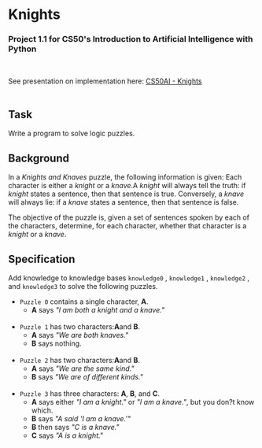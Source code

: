 # Knights

### Project 1.1 for CS50's Introduction to Artificial Intelligence with Python
<br>

See presentation on implementation here: [CS50AI - Knights](https://youtu.be/z8D_0GjizA0)
<br><br>

## Task

Write a program to solve logic puzzles.

## Background
In a *Knights and Knaves* puzzle, the following information is given: Each character is either a *knight* or a *knave*.A *knight* will always tell the truth: if *knight* states a sentence, then that sentence is true. Conversely, a *knave* will always lie: if a *knave* states a sentence, then that sentence is false.

The objective of the puzzle is, given a set of sentences spoken by each of the characters, determine, for each  character, whether that character is a *knight* or a *knave*.

## Specification
Add knowledge to knowledge bases ```knowledge0``` , ```knowledge1``` , ```knowledge2``` , and ```knowledge3``` to solve the following puzzles.

- ```Puzzle 0``` contains a single character, **A**.
    - **A** says *"I am both a knight and a knave."*
</br></br>
- ```Puzzle 1``` has two characters:**A**and **B**.
    - **A** says *"We are both knaves."*
    - **B** says nothing.
</br></br>
- ```Puzzle 2``` has two characters:**A**and **B**.
    - **A** says *"We are the same kind."*
    - **B** says *"We are of different kinds."*
</br></br>
- ```Puzzle 3``` has three characters: **A**, **B**, and **C**.
    - **A** says either *"I am a knight."* or *"I am a knave."*, but you don?t know which.
    - **B** says *"A said 'I am a knave.'"*
    - **B** then says *"C is a knave."*
    - **C** says *"A is a knight."*